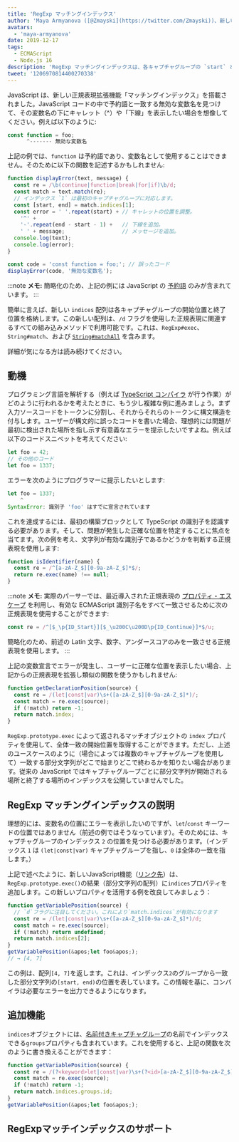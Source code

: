 ```yaml
---
title: 'RegExp マッチングインデックス'
author: 'Maya Armyanova ([@Zmayski](https://twitter.com/Zmayski))、新しい機能を定期的に表現する'
avatars:
  - 'maya-armyanova'
date: 2019-12-17
tags:
  - ECMAScript
  - Node.js 16
description: 'RegExp マッチングインデックスは、各キャプチャグループの `start` と `end` のインデックスを提供します。'
tweet: '1206970814400270338'
---
```

JavaScript は、新しい正規表現拡張機能「マッチングインデックス」を搭載されました。JavaScript コードの中で予約語と一致する無効な変数名を見つけて、その変数名の下にキャレット（^）や「下線」を表示したい場合を想像してください。例えば以下のように:

<!--truncate-->
```js
const function = foo;
      ^------- 無効な変数名
```

上記の例では、`function` は予約語であり、変数名として使用することはできません。そのために以下の関数を記述するかもしれません:

```js
function displayError(text, message) {
  const re = /\b(continue|function|break|for|if)\b/d;
  const match = text.match(re);
  // インデックス `1` は最初のキャプチャグループに対応します。
  const [start, end] = match.indices[1];
  const error = ' '.repeat(start) + // キャレットの位置を調整。
    '^' +
    '-'.repeat(end - start - 1) +   // 下線を追加。
    ' ' + message;                  // メッセージを追加。
  console.log(text);
  console.log(error);
}

const code = 'const function = foo;'; // 誤ったコード
displayError(code, '無効な変数名');
```

:::note
**メモ:** 簡略化のため、上記の例には JavaScript の [予約語](https://mathiasbynens.be/notes/reserved-keywords) のみが含まれています。
:::

簡単に言えば、新しい `indices` 配列は各キャプチャグループの開始位置と終了位置を格納します。この新しい配列は、`/d` フラグを使用した正規表現に関連するすべての組み込みメソッドで利用可能です。これは、`RegExp#exec`、`String#match`、および [`String#matchAll`](https://v8.dev/features/string-matchall) を含みます。

詳細が気になる方は読み続けてください。

## 動機

プログラミング言語を解析する（例えば [TypeScript コンパイラ](https://github.com/microsoft/TypeScript/tree/master/src/compiler) が行う作業）がどのように行われるかを考えたときに、もう少し複雑な例に進みましょう。まず入力ソースコードをトークンに分割し、それからそれらのトークンに構文構造を付与します。ユーザーが構文的に誤ったコードを書いた場合、理想的には問題が最初に検出された場所を指し示す有意義なエラーを提示したいですよね。例えば以下のコードスニペットを考えてください:

```js
let foo = 42;
// その他のコード
let foo = 1337;
```

エラーを次のようにプログラマーに提示したいとします:

```js
let foo = 1337;
    ^
SyntaxError: 識別子 'foo' はすでに宣言されています
```

これを達成するには、最初の構築ブロックとして TypeScript の識別子を認識する必要があります。そして、問題が発生した正確な位置を特定することに焦点を当てます。次の例を考え、文字列が有効な識別子であるかどうかを判断する正規表現を使用します:

```js
function isIdentifier(name) {
  const re = /^[a-zA-Z_$][0-9a-zA-Z_$]*$/;
  return re.exec(name) !== null;
}
```

:::note
**メモ:** 実際のパーサーでは、最近導入された正規表現の [プロパティ・エスケープ](https://github.com/tc39/proposal-regexp-unicode-property-escapes#other-examples) を利用し、有効な ECMAScript 識別子名をすべて一致させるために次の正規表現を使用することができます:

```js
const re = /^[$_\p{ID_Start}][$_\u200C\u200D\p{ID_Continue}]*$/u;
```

簡略化のため、前述の Latin 文字、数字、アンダースコアのみを一致させる正規表現を使用します。
:::

上記の変数宣言でエラーが発生し、ユーザーに正確な位置を表示したい場合、上記からの正規表現を拡張し類似の関数を使うかもしれません:

```js
function getDeclarationPosition(source) {
  const re = /(let|const|var)\s+([a-zA-Z_$][0-9a-zA-Z_$]*)/;
  const match = re.exec(source);
  if (!match) return -1;
  return match.index;
}
```

`RegExp.prototype.exec` によって返されるマッチオブジェクトの `index` プロパティを使用して、全体一致の開始位置を取得することができます。ただし、上述のユースケースのように（場合によっては複数のキャプチャグループを使用して）一致する部分文字列がどこで始まりどこで終わるかを知りたい場合があります。従来の JavaScript ではキャプチャグループごとに部分文字列が開始される場所と終了する場所のインデックスを公開していませんでした。

## RegExp マッチングインデックスの説明

理想的には、変数名の位置にエラーを表示したいのですが、`let`/`const` キーワードの位置ではありません（前述の例ではそうなっています）。そのためには、キャプチャグループのインデックス `2` の位置を見つける必要があります。（インデックス `1` は `(let|const|var)` キャプチャグループを指し、`0` は全体の一致を指します。）

上記で述べたように、新しいJavaScript機能（[リンク先](https://github.com/tc39/proposal-regexp-match-indices)）は、`RegExp.prototype.exec()`の結果（部分文字列の配列）に`indices`プロパティを追加します。この新しいプロパティを活用する例を改良してみましょう：

```js
function getVariablePosition(source) {
  // `d`フラグに注目してください。これにより`match.indices`が有効になります
  const re = /(let|const|var)\s+([a-zA-Z_$][0-9a-zA-Z_$]*)/d;
  const match = re.exec(source);
  if (!match) return undefined;
  return match.indices[2];
}
getVariablePosition(&apos;let foo&apos;);
// → [4, 7]
```

この例は、配列`[4, 7]`を返します。これは、インデックス`2`のグループから一致した部分文字列の`[start, end)`の位置を表しています。この情報を基に、コンパイラは必要なエラーを出力できるようになります。

## 追加機能

`indices`オブジェクトには、[名前付きキャプチャグループ](https://mathiasbynens.be/notes/es-regexp-proposals#named-capture-groups)の名前でインデックスできる`groups`プロパティも含まれています。これを使用すると、上記の関数を次のように書き換えることができます：

```js
function getVariablePosition(source) {
  const re = /(?<keyword>let|const|var)\s+(?<id>[a-zA-Z_$][0-9a-zA-Z_$]*)/d;
  const match = re.exec(source);
  if (!match) return -1;
  return match.indices.groups.id;
}
getVariablePosition(&apos;let foo&apos;);
```

## RegExpマッチインデックスのサポート

<feature-support chrome="90 https://bugs.chromium.org/p/v8/issues/detail?id=9548"
                 firefox="no https://bugzilla.mozilla.org/show_bug.cgi?id=1519483"
                 safari="no https://bugs.webkit.org/show_bug.cgi?id=202475"
                 nodejs="16"
                 babel="no"></feature-support>
